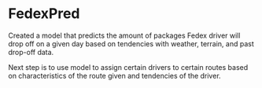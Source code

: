 # FedexPred
Created a model that predicts the amount of packages Fedex driver will drop off on a given day based on tendencies with weather, terrain, and past drop-off data.

Next step is to use model to assign certain drivers to certain routes based on characteristics of the route given and tendencies of the driver.

